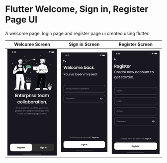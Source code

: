 # Flutter Welcome, Sign in, Register Page UI

A welcome page, login page and register page ui created using flutter.

| Welcome Screen                                          | Sign in Screen                                    | Register Screen                                    |
| --------------------------------------------------- | --------------------------------------------------- | --------------------------------------------------- |
| <img src="assets/screenshots/welcome_page.png" width="360"> | <img src="assets/screenshots/signin_page.png" width="360"> | <img src="assets/screenshots/register_page.png" width="360"> 
